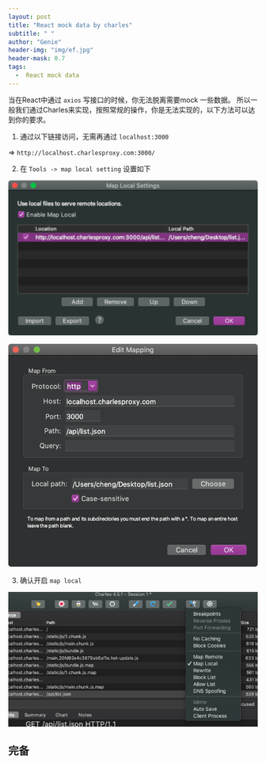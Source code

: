 ```yaml
---
layout: post
title: "React mock data by charles"
subtitle: " "
author: "Genie"
header-img: "img/ef.jpg"
header-mask: 0.7
tags:
  -  React mock data
---
```


当在React中通过 `axios` 写接口的时候，你无法脱离需要mock 一些数据。
所以一般我们通过Charles来实现，按照常规的操作，你是无法实现的，以下方法可以达到你的要求。

1. 通过以下链接访问，无需再通过  `localhost:3000`

=> `http://localhost.charlesproxy.com:3000/`

2. 在 ` Tools -> map local setting ` 设置如下

![1](/img/React/WX20200901-101653.png)

![2](/img/React/WX20200901-101631@2x.png)

3. 确认开启 `map local`

![3](/img/React/WX20200901-101840.png)

## **完备**
